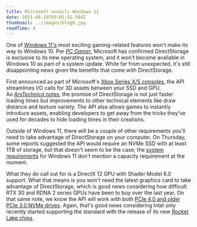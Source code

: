 ```yaml
---
title: Microsoft unveils Windows 11
date: 2021-08-10T03:01:52.594Z
thumbnail: ../images/blog6.jpg
readTime: 4
---
```

One of [Windows 11's](https://www.engadget.com/windows-11-launch-microsoft-151140403.html) most exciting gaming-related features won't make its way to Windows 10. Per *[PC Gamer](https://www.pcgamer.com/directstorage-windows-11-exclusive/)*, Microsoft has confirmed DirectStorage is exclusive to its new operating system, and it won't become available in Windows 10 as part of a system update. While far from unexpected, it's still disappointing news given the benefits that come with DirectStorage.

First announced as part of Microsoft's [Xbox Series X/S consoles](https://www.engadget.com/2020-03-16-microsoft-xbox-series-x-hardware-specs.html), the API streamlines I/O calls for 3D assets between your SSD and GPU. As [*ArsTechnica* notes](https://arstechnica.com/gaming/2021/06/gaming-on-windows-11-directstorage-api-auto-hdr-will-require-os-update/), the promise of DirectStorage is not just faster loading times but improvements to other technical elements like draw distance and texture variety. The API also allows games to instantly introduce assets, enabling developers to get away from the tricks they've used for decades to hide loading times in their creations.

Outside of Windows 11, there will be a couple of other requirements you'll need to take advantage of DirectStorage on your computer. On Thursday, some reports suggested the API would require an NVMe SSD with at least 1TB of storage, but that doesn't seem to be the case; the [system requirements](https://www.microsoft.com/en-us/windows/windows-11-specifications) for Windows 11 don't mention a capacity requirement at the moment. 

What they do call out for is a DirectX 12 GPU with Shader Model 6.0 support. What that means is you won't need the latest graphics card to take advantage of DirectStorage, which is good news considering how difficult RTX 30 and RDNA 2 series GPUs have been to buy over the last year. On that same note, we know the API will work with both [PCIe 4.0 and older PCIe 3.0 NVMe drives](https://www.pcgamer.com/microsoft-directstorage-pcie-ssds/). Again, that's good news considering Intel only recently started supporting the standard with the release of its new [Rocket Lake chips](https://www.engadget.com/intel-11th-gen-rocket-lake-desktop-cpus-8-cores-140022054.html).